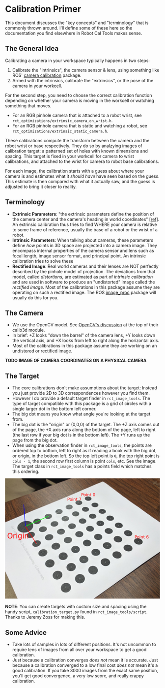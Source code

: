# Calibration Primer
This document discusses the "key concepts" and "terminology" that is commonly thrown around. I'll define some of these here so the documentation you find elsewhere in Robot Cal Tools makes sense.

## The General Idea
Calibrating a camera in your workspace typically happens in two steps:
 1. Calibrate the "intrinsics", the camera sensor & lens, using something like ROS' [camera calibration](http://wiki.ros.org/camera_calibration) package.
 2. Armed with the intrinsics, calibrate the "extrinsics", or the pose of the camera in your workcell.

For the second step, you need to choose the correct calibration function depending on whether your camera is moving in the workcell or watching something that moves.
 - For an RGB pinhole camera that is attached to a robot wrist, see `rct_optimizations/extrinsic_camera_on_wrist.h`.
 - For an RGB pinhole camera that is static and watching a robot, see `rct_optimizations/extrinsic_static_camera.h`.

These calibrations compute the transform between the camera and the robot wrist or base respectively. They do so by analzying images of calibration target: a
patterned set of holes with known dimensions and spacing. This target is fixed in your workcell for camera to wrist calibrations, and attached to the wrist for
camera to robot base calibrations.

For each image, the calibration starts with a guess about where your camera is and estimates what it *should have* have seen based on the guess. This estimate
is then compared with what it actually saw, and the guess is adjusted to bring it closer to reality.

## Terminology
 - **Extrinsic Parameters**: "the extrinsic parameters define the position of the camera center and the camera's heading in world coordinates" [\[ref\]](https://en.wikipedia.org/wiki/Camera_resectioning#Extrinsic_parameters). An extrinsic calibration thus tries to find WHERE your camera is relative to some frame of reference, usually the base of a robot or the wrist of a robot.
 - **Intrinsic Parameters**: When talking about cameras, these parameters define *how* points in 3D space are projected into a camera image. They encompass internal properties of the camera sensor and lens such as focal length, image sensor format, and principal point. An intrinsic calibration tries to solve these
 - **Rectified Image**: Real world cameras and their lenses are NOT perfectly described by the pinhole model of projection. The deviations from that model, called *distortions*, are estimated as part of *intrinsic calibration* and are used in software to produce an "undistorted" image called the *rectified image*. Most of the calibrations in this package assume they are operating on such a rectified image. The ROS  [image_proc](http://wiki.ros.org/image_proc) package will usually do this for you.

## The Camera
 - We use the OpenCV model. See [OpenCV's discussion](https://docs.opencv.org/2.4/modules/calib3d/doc/camera_calibration_and_3d_reconstruction.html) at the top of their calib3d module.
 - In brief: +Z looks "down the barrel" of the camera lens, +Y looks down the vertical axis, and +X looks from left to right along  the horizontal axis.
 - Most of the calibrations in this package assume they are working on an undistored or rectified image.

**TODO IMAGE OF CAMERA COORDINATES ON A PHYSICAL CAMERA**

## The Target
- The core calibrations don't make assumptions about the target: Instead you just provide 2D to 3D correspondences however you find them.
- However I do provide a default target finder in `rct_image_tools`. The type of target compatible with this package is a grid of circles with a single larger dot in the bottom left corner.
- The big dot means you know what angle you're looking at the target from. 
- The big dot is the "origin" or (0,0,0) of the target. The +Z axis comes out of the page, the +X axis runs along the bottom of the page, left to right (the last row if your big dot is in the bottom left). The +Y runs up the page from the big dot.
- When using the observation finder in `rct_image_tools`, the points are ordered top to bottom, left to right as if reading a book with the big dot, or origin, in the bottom left. So the top left point is `0`, the top right point is `cols - 1`, the second row first column is point `cols`, etc. See the image. The target class in `rct_image_tools` has a points field which matches this ordering.

![Calibration Target](docs/mod_circle_target_annotated.png)

**NOTE**: You can create targets with custom size and spacing using the handy script, `calibration_target.py` found in `rct_image_tools/script`. Thanks to Jeremy Zoss for making this.

## Some Advice
 - Take lots of samples in lots of different positions. It's not uncommon to require tens of images from all over your workspace to get a good calibration.
 - Just because a calibration converges *does not* mean it is accurate. Just because a calibration converged to a low final cost *does not* mean it's a good calibration. If you take 3000 images from the exact same position, you'll get good convergence, a very low score, and really crappy calibration.
 
